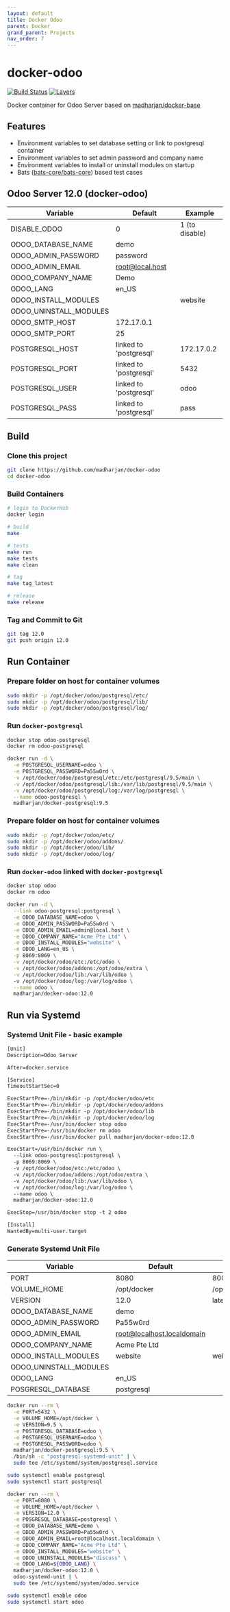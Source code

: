 ```yaml
---
layout: default
title: Docker Odoo
parent: Docker
grand_parent: Projects
nav_order: 7
---
```

# docker-odoo

[![Build Status](https://travis-ci.com/madharjan/docker-odoo.svg?branch=master)](https://travis-ci.com/madharjan/docker-odoo)
[![Layers](https://images.microbadger.com/badges/image/madharjan/docker-odoo.svg)](http://microbadger.com/images/madharjan/docker-odoo)

Docker container for Odoo Server based on [madharjan/docker-base](https://github.com/madharjan/docker-base/)

## Features

* Environment variables to set database setting or link to postgresql container
* Environment variables to set admin password and company name
* Environment variables to install or uninstall modules on startup
* Bats ([bats-core/bats-core](https://github.com/bats-core/bats-core)) based test cases
  
## Odoo Server 12.0 (docker-odoo)

| Variable               | Default                | Example          |
|------------------------|------------------------|------------------|
| DISABLE_ODOO           | 0                      | 1 (to disable)   |
| ODOO_DATABASE_NAME     | demo                   |                  |
| ODOO_ADMIN_PASSWORD    | password               |                  |
| ODOO_ADMIN_EMAIL       | root@local.host        |                  |
| ODOO_COMPANY_NAME      | Demo                   |                  |
| ODOO_LANG              | en_US                  |                  |
| ODOO_INSTALL_MODULES   |                        | website          |
| ODOO_UNINSTALL_MODULES |                        |                  |
| ODOO_SMTP_HOST         | 172.17.0.1             |                  |
| ODOO_SMTP_PORT         | 25                     |                  |
| POSTGRESQL_HOST        | linked to 'postgresql' | 172.17.0.2       |
| POSTGRESQL_PORT        | linked to 'postgresql' | 5432             |
| POSTGRESQL_USER        | linked to 'postgresql' | odoo             |
| POSTGRESQL_PASS        | linked to 'postgresql' | pass              |

## Build

### Clone this project

```bash
git clone https://github.com/madharjan/docker-odoo
cd docker-odoo
```

### Build Containers

```bash
# login to DockerHub
docker login

# build
make

# tests
make run
make tests
make clean

# tag
make tag_latest

# release
make release
```

### Tag and Commit to Git

```bash
git tag 12.0
git push origin 12.0
```

## Run Container

### Prepare folder on host for container volumes

```bash
sudo mkdir -p /opt/docker/odoo/postgresql/etc/
sudo mkdir -p /opt/docker/odoo/postgresql/lib/
sudo mkdir -p /opt/docker/odoo/postgresql/log/
```

### Run `docker-postgresql`

```bash
docker stop odoo-postgresql
docker rm odoo-postgresql

docker run -d \
  -e POSTGRESQL_USERNAME=odoo \
  -e POSTGRESQL_PASSWORD=Pa55w0rd \
  -v /opt/docker/odoo/postgresql/etc:/etc/postgresql/9.5/main \
  -v /opt/docker/odoo/postgresql/lib:/var/lib/postgresql/9.5/main \
  -v /opt/docker/odoo/postgresql/log:/var/log/postgresql \
  --name odoo-postgresql \
  madharjan/docker-postgresql:9.5
```

### Prepare folder on host for container volumes

```bash
sudo mkdir -p /opt/docker/odoo/etc/
sudo mkdir -p /opt/docker/odoo/addons/
sudo mkdir -p /opt/docker/odoo/lib/
sudo mkdir -p /opt/docker/odoo/log/
```

### Run `docker-odoo` linked with `docker-postgresql`

```bash
docker stop odoo
docker rm odoo

docker run -d \
  --link odoo-postgresql:postgresql \
  -e ODOO_DATABASE_NAME=odoo \
  -e ODOO_ADMIN_PASSWORD=Pa55w0rd \
  -e ODOO_ADMIN_EMAIL=admin@local.host \
  -e ODOO_COMPANY_NAME="Acme Pte Ltd" \
  -e ODOO_INSTALL_MODULES="website" \
  -e ODOO_LANG=en_US \
  -p 8069:8069 \
  -v /opt/docker/odoo/etc:/etc/odoo \
  -v /opt/docker/odoo/addons:/opt/odoo/extra \
  -v /opt/docker/odoo/lib:/var/lib/odoo \  
  -v /opt/docker/odoo/log:/var/log/odoo \
  --name odoo \
  madharjan/docker-odoo:12.0
```

## Run via Systemd

### Systemd Unit File - basic example

```txt
[Unit]
Description=Odoo Server

After=docker.service

[Service]
TimeoutStartSec=0

ExecStartPre=-/bin/mkdir -p /opt/docker/odoo/etc
ExecStartPre=-/bin/mkdir -p /opt/docker/odoo/addons
ExecStartPre=-/bin/mkdir -p /opt/docker/odoo/lib
ExecStartPre=-/bin/mkdir -p /opt/docker/odoo/log
ExecStartPre=-/usr/bin/docker stop odoo
ExecStartPre=-/usr/bin/docker rm odoo
ExecStartPre=-/usr/bin/docker pull madharjan/docker-odoo:12.0

ExecStart=/usr/bin/docker run \
  --link odoo-postgresql:postgresql \
  -p 8069:8069 \
  -v /opt/docker/odoo/etc:/etc/odoo \
  -v /opt/docker/odoo/addons:/opt/odoo/extra \
  -v /opt/docker/odoo/lib:/var/lib/odoo \  
  -v /opt/docker/odoo/log:/var/log/odoo \
  --name odoo \
  madharjan/docker-odoo:12.0

ExecStop=/usr/bin/docker stop -t 2 odoo

[Install]
WantedBy=multi-user.target
```

### Generate Systemd Unit File

| Variable                 | Default                     | Example                                                          |
|--------------------------|-----------------------------|------------------------------------------------------------------|
| PORT                     | 8080                        | 8000                                                             |
| VOLUME_HOME              | /opt/docker                 | /opt/data                                                        |
| VERSION                  | 12.0                        | latest                                                           |
| ODOO_DATABASE_NAME       | demo                        |                                                                  |
| ODOO_ADMIN_PASSWORD      | Pa55w0rd                    |                                                                  |
| ODOO_ADMIN_EMAIL         | root@localhost.localdomain  |                                                                  |
| ODOO_COMPANY_NAME        | Acme Pte Ltd                |                                                                  |
| ODOO_INSTALL_MODULES     | website                     | website,projects,inventory,blogs                                 |
| ODOO_UNINSTALL_MODULES   |                             |                                                                  |
| ODOO_LANG                | en_US                       |                                                                  |
| POSGRESQL_DATABASE       | postgresql                  |                                                                  |

```bash
docker run --rm \
  -e PORT=5432 \
  -e VOLUME_HOME=/opt/docker \
  -e VERSION=9.5 \
  -e POSTGRESQL_DATABASE=odoo \
  -e POSTGRESQL_USERNAME=odoo \
  -e POSTGRESQL_PASSWORD=odoo \
  madharjan/docker-postgresql:9.5 \
  /bin/sh -c "postgresql-systemd-unit" | \
  sudo tee /etc/systemd/system/postgresql.service

sudo systemctl enable postgresql
sudo systemctl start postgresql
```

```bash
docker run --rm \
  -e PORT=8080 \
  -e VOLUME_HOME=/opt/docker \
  -e VERSION=12.0 \
  -e POSGRESQL_DATABASE=postgresql \
  -e ODOO_DATABASE_NAME=demo \
  -e ODOO_ADMIN_PASSWORD=Pa55w0rd \
  -e ODOO_ADMIN_EMAIL=root@localhost.localdomain \
  -e ODOO_COMPANY_NAME="Acme Pte Ltd" \
  -e ODOO_INSTALL_MODULES="website" \
  -e ODOO_UNINSTALL_MODULES="discuss" \
  -e ODOO_LANG=${ODOO_LANG} \
  madharjan/docker-odoo:12.0 \
  odoo-systemd-unit | \
  sudo tee /etc/systemd/system/odoo.service

sudo systemctl enable odoo
sudo systemctl start odoo
```
